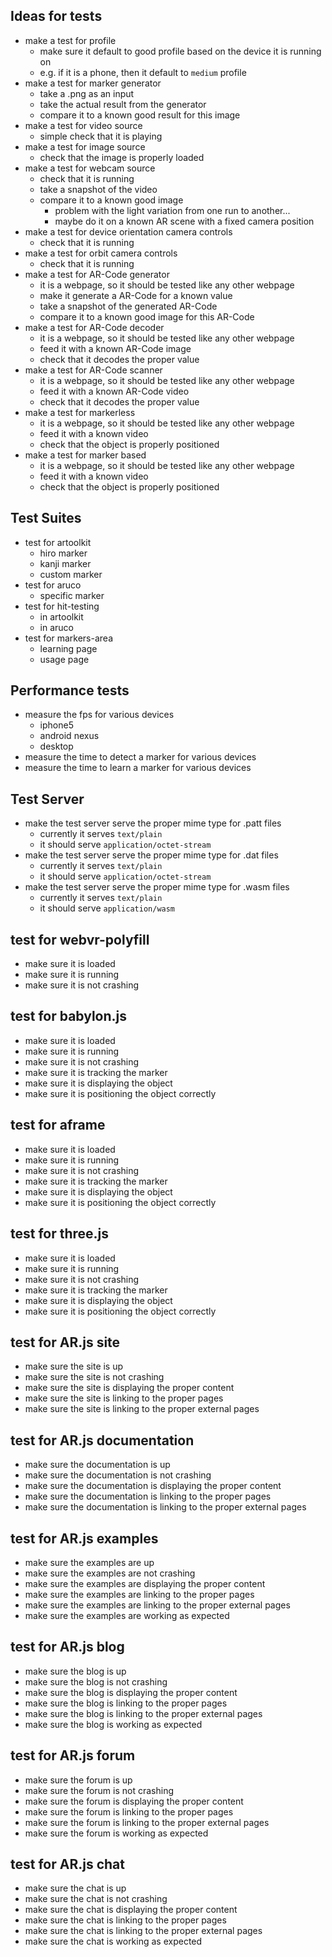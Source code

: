 ## Ideas for tests
- make a test for profile
  - make sure it default to good profile based on the device it is running on
  - e.g. if it is a phone, then it default to ```medium``` profile
- make a test for marker generator
  - take a .png as an input
  - take the actual result from the generator
  - compare it to a known good result for this image
- make a test for video source
  - simple check that it is playing
- make a test for image source
  - check that the image is properly loaded
- make a test for webcam source
  - check that it is running
  - take a snapshot of the video
  - compare it to a known good image
    - problem with the light variation from one run to another...
    - maybe do it on a known AR scene with a fixed camera position
- make a test for device orientation camera controls
  - check that it is running
- make a test for orbit camera controls
  - check that it is running
- make a test for AR-Code generator
  - it is a webpage, so it should be tested like any other webpage
  - make it generate a AR-Code for a known value
  - take a snapshot of the generated AR-Code
  - compare it to a known good image for this AR-Code
- make a test for AR-Code decoder
  - it is a webpage, so it should be tested like any other webpage
  - feed it with a known AR-Code image
  - check that it decodes the proper value
- make a test for AR-Code scanner
  - it is a webpage, so it should be tested like any other webpage
  - feed it with a known AR-Code video
  - check that it decodes the proper value
- make a test for markerless
  - it is a webpage, so it should be tested like any other webpage
  - feed it with a known video
  - check that the object is properly positioned
- make a test for marker based
  - it is a webpage, so it should be tested like any other webpage
  - feed it with a known video
  - check that the object is properly positioned

## Test Suites
- test for artoolkit
  - hiro marker
  - kanji marker
  - custom marker
- test for aruco
  - specific marker
- test for hit-testing
  - in artoolkit
  - in aruco
- test for markers-area
  - learning page
  - usage page

## Performance tests
- measure the fps for various devices
  - iphone5
  - android nexus
  - desktop
- measure the time to detect a marker for various devices
- measure the time to learn a marker for various devices

## Test Server
- make the test server serve the proper mime type for .patt files
  - currently it serves ```text/plain```
  - it should serve ```application/octet-stream```
- make the test server serve the proper mime type for .dat files
  - currently it serves ```text/plain```
  - it should serve ```application/octet-stream```
- make the test server serve the proper mime type for .wasm files
  - currently it serves ```text/plain```
  - it should serve ```application/wasm```

## test for webvr-polyfill
- make sure it is loaded
- make sure it is running
- make sure it is not crashing

## test for babylon.js
- make sure it is loaded
- make sure it is running
- make sure it is not crashing
- make sure it is tracking the marker
- make sure it is displaying the object
- make sure it is positioning the object correctly

## test for aframe
- make sure it is loaded
- make sure it is running
- make sure it is not crashing
- make sure it is tracking the marker
- make sure it is displaying the object
- make sure it is positioning the object correctly

## test for three.js
- make sure it is loaded
- make sure it is running
- make sure it is not crashing
- make sure it is tracking the marker
- make sure it is displaying the object
- make sure it is positioning the object correctly

## test for AR.js site
- make sure the site is up
- make sure the site is not crashing
- make sure the site is displaying the proper content
- make sure the site is linking to the proper pages
- make sure the site is linking to the proper external pages

## test for AR.js documentation
- make sure the documentation is up
- make sure the documentation is not crashing
- make sure the documentation is displaying the proper content
- make sure the documentation is linking to the proper pages
- make sure the documentation is linking to the proper external pages

## test for AR.js examples
- make sure the examples are up
- make sure the examples are not crashing
- make sure the examples are displaying the proper content
- make sure the examples are linking to the proper pages
- make sure the examples are linking to the proper external pages
- make sure the examples are working as expected

## test for AR.js blog
- make sure the blog is up
- make sure the blog is not crashing
- make sure the blog is displaying the proper content
- make sure the blog is linking to the proper pages
- make sure the blog is linking to the proper external pages
- make sure the blog is working as expected

## test for AR.js forum
- make sure the forum is up
- make sure the forum is not crashing
- make sure the forum is displaying the proper content
- make sure the forum is linking to the proper pages
- make sure the forum is linking to the proper external pages
- make sure the forum is working as expected

## test for AR.js chat
- make sure the chat is up
- make sure the chat is not crashing
- make sure the chat is displaying the proper content
- make sure the chat is linking to the proper pages
- make sure the chat is linking to the proper external pages
- make sure the chat is working as expected
